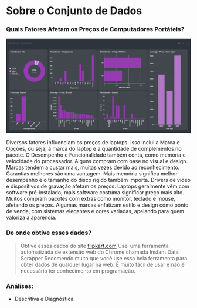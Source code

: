 # Sobre o Conjunto de Dados
### Quais Fatores Afetam os Preços de Computadores Portáteis?

<div>
    <img src="./Images/Notebooks1.png" alt="Notebooks1" width="600"/>
</div>

Diversos fatores influenciam os preços de laptops. Isso inclui a Marca e Opções, ou seja, a marca do laptop e a quantidade de complementos no pacote. O Desempenho e Funcionalidade também conta, como memória e velocidade do processador. Alguns compram com base no visual e design. Marcas tendem a custar mais, muitas vezes devido ao reconhecimento. Garantias melhores são uma vantagem. Mais memória significa melhor desempenho e o tamanho do disco rígido também importa. Drivers de vídeo e dispositivos de gravação afetam os preços. Laptops geralmente vêm com software pré-instalado; mais software costuma significar preço mais alto. Muitos compram pacotes com extras como monitor, teclado e mouse, afetando os preços. Algumas marcas enfatizam estilo e design como ponto de venda, com sistemas elegantes e cores variadas, apelando para quem valoriza a aparência.

### De onde obtive esses dados?
> Obtive esses dados do site [flipkart.com](https://www.flipkart.com/)
> Usei uma ferramenta automatizada de extensão web do Chrome chamada Instant Data Scrapper
> Recomendo muito que você use essa bela ferramenta para obter dados de qualquer lugar na web. É muito fácil de usar e não é necessário ter conhecimento em programação.

### Análises:
* Descritiva e Diagnóstica
